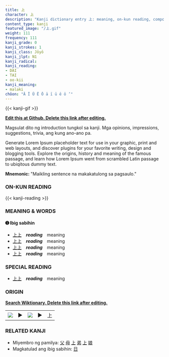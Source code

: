 ```yaml
---
title: 上
character: 上
description: "Kanji dictionary entry 上: meaning, on-kun reading, compounds, origin, related kanji"
content_type: kanji
featured_image: "/上.gif"
weight: 111
frequency: 111
kanji_grade: 0
kanji_strokes: 1
kanji_class: Jōyō
kanji_jlpt: N1
kanji_radical: 
kanji_reading: 
- DAI
- TAI
- oo-kii
kanji_meaning:
- malaki
chōon: "Ā Ī Ū Ē Ō ā ī ū ē ō ’"
---
```

[//]: # (Don't edit the line below. Kanji animated GIF code is automatically generated.)
{{< kanji-gif >}}

[//]: # (Edit below this line.)

**[Edit this at Github. Delete this link after editing.](https://github.com/tim0g/tim/tree/main/content/kanji/上/index.md)**

Magsulat dito ng introduction tungkol sa kanji. Mga opinions, impressions, suggestions, trivia, ang kung ano-ano pa.

Generate Lorem Ipsum placeholder text for use in your graphic, print and web layouts, and discover plugins for your favorite writing, design and blogging tools. Explore the origins, history and meaning of the famous passage, and learn how Lorem Ipsum went from scrambled Latin passage to ubiqitous dummy text.
 
**Mnemonic:** "Maikling sentence na makakatulong sa pagsaulo."

### ON-KUN READING

[//]: # (Don't edit the line below. ON-KUN READING code is automatically generated.)
{{< kanji-reading >}}

### MEANING & WORDS

#### ➊ **Ibig sabihin**
  - [上](../上)[上](../上)　***reading***　meaning
  - [上](../上)[上](../上)　***reading***　meaning
  - [上](../上)[上](../上)　***reading***　meaning
  - [上](../上)[上](../上)　***reading***　meaning

### SPECIAL READING
  - [上](../上)[上](../上)　***reading***　meaning

### ORIGIN

**[Search Wiktionary. Delete this link after editing.](https://wiktionary.org/wiki/上)**
<table class="kanji-table"><tr><td>
<img src="60px-上-bronze.svg.png">
</td><td>▶</td><td>
<img src="60px-上-oracle.svg.png">
</td><td>▶</td>
<td class="kanji-origin">上</td>
</tr></table>

### RELATED KANJI
- Miyembro ng pamilya: [父](../父) [母](../母) [上](../上) [弟](../弟) [上](../上) [娘](../娘)
- Magkatulad ang ibig sabihin: [日](../日)
